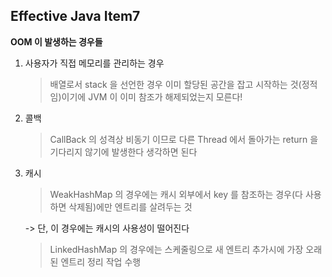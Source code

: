 <H2>Effective Java Item7</H2>

<b>OOM 이 발생하는 경우들</b>

1. 사용자가 직접 메모리를 관리하는 경우
    
   > 배열로서 stack 을 선언한 경우 이미 할당된 공간을 잡고 시작하는 것(정적임)이기에 JVM 이 이미 참조가 해제되었는지 모른다!

2. 콜백
    
    > CallBack 의 성격상 비동기 이므로 다른 Thread 에서 돌아가는 return 을 기다리지 않기에 발생한다 생각하면 된다

3. 캐시

    > WeakHashMap 의 경우에는 캐시 외부에서 key 를 참조하는 경우(다 사용하면 삭제됨)에만 엔트리를 살려두는 것
   
    -> 단, 이 경우에는 캐시의 사용성이 떨어진다 
    
    > LinkedHashMap 의 경우에는 스케줄링으로 새 엔트리 추가시에 가장 오래된 엔트리 정리 작업 수행 
